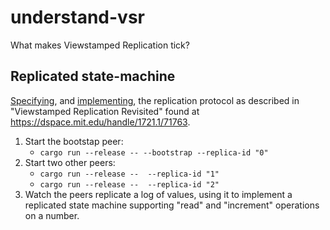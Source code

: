 # understand-vsr
What makes Viewstamped Replication tick?

## Replicated state-machine

[Specifying](VSR.tla), and [implementing](src/main.rs), the replication protocol as described in "Viewstamped Replication Revisited"
found at https://dspace.mit.edu/handle/1721.1/71763.

1. Start the bootstap peer:
   - `cargo run --release -- --bootstrap --replica-id "0"`
2. Start two other peers:
   - `cargo run --release --  --replica-id "1"`
   - `cargo run --release --  --replica-id "2"`
3. Watch the peers replicate a log of values, using it to implement a replicated state machine supporting "read" and "increment" operations on a number.
